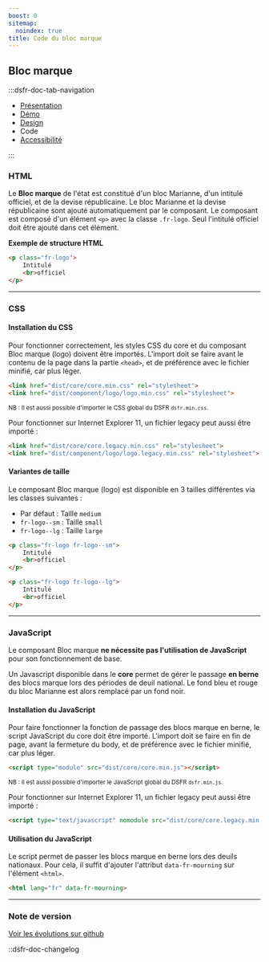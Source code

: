 ```yaml
---
boost: 0
sitemap:
  noindex: true
title: Code du bloc marque
---
```


## Bloc marque

:::dsfr-doc-tab-navigation

- [Présentation](../index.md)
- [Démo](../demo/index.md)
- [Design](../design/index.md)
- Code
- [Accessibilité](../accessibility/index.md)

:::

### HTML

Le **Bloc marque** de l'état est constitué d'un bloc Marianne, d'un intitulé officiel, et de la devise républicaine. Le bloc Marianne et la devise républicaine sont ajouté automatiquement par le composant.
Le composant est composé d'un élément `<p>` avec la classe `.fr-logo`. Seul l'intitulé officiel doit être ajouté dans cet élément.

**Exemple de structure HTML**

```html
<p class="fr-logo">
    Intitulé
    <br>officiel
</p>
```

---

### CSS

#### Installation du CSS

Pour fonctionner correctement, les styles CSS du core et du composant Bloc marque (logo) doivent être importés. L'import doit se faire avant le contenu de la page dans la partie `<head>`, et de préférence avec le fichier minifié, car plus léger.

```html
<link href="dist/core/core.min.css" rel="stylesheet">
<link href="dist/component/logo/logo.min.css" rel="stylesheet">
```

<small>NB : Il est aussi possible d'importer le CSS global du DSFR `dsfr.min.css`.</small>

Pour fonctionner sur Internet Explorer 11, un fichier legacy peut aussi être importé :

```html
<link href="dist/core/core.legacy.min.css" rel="stylesheet">
<link href="dist/component/logo/logo.legacy.min.css" rel="stylesheet">
```

#### Variantes de taille

Le composant Bloc marque (logo) est disponible en 3 tailles différentes via les classes suivantes :

- Par défaut : Taille `medium`
- `fr-logo--sm` : Taille `small`
- `fr-logo--lg` : Taille `large`

```html
<p class="fr-logo fr-logo--sm">
    Intitulé
    <br>officiel
</p>

<p class="fr-logo fr-logo--lg">
    Intitulé
    <br>officiel
</p>
```

---

### JavaScript

Le composant Bloc marque **ne nécessite pas l'utilisation de JavaScript** pour son fonctionnement de base.

Un Javascript disponible dans le **core** permet de gérer le passage **en berne** des blocs marque lors des périodes de deuil national. Le fond bleu et rouge du bloc Marianne est alors remplacé par un fond noir.

#### Installation du JavaScript

Pour faire fonctionner la fonction de passage des blocs marque en berne, le script JavaScript du core doit être importé. L'import doit se faire en fin de page, avant la fermeture du body, et de préférence avec le fichier minifié, car plus léger.

```html
<script type="module" src="dist/core/core.min.js"></script>
```

<small>NB : Il est aussi possible d'importer le JavaScript global du DSFR `dsfr.min.js`.</small>

Pour fonctionner sur Internet Explorer 11, un fichier legacy peut aussi être importé :

```html
<script type="text/javascript" nomodule src="dist/core/core.legacy.min.js"></script>
```

#### Utilisation du JavaScript

Le script permet de passer les blocs marque en berne lors des deuils nationaux. Pour cela, il suffit d'ajouter l'attribut `data-fr-mourning` sur l'élément `<html>`.

```html
<html lang="fr" data-fr-mourning>
```

---

### Note de version

[Voir les évolutions sur github](https://github.com/GouvernementFR/dsfr/pulls?q=is%3Apr+is%3Aclosed+is%3Amerged+logo+)

::dsfr-doc-changelog
